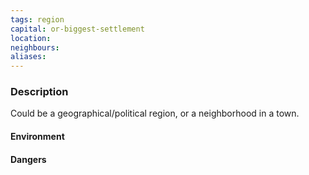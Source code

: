 ```yaml
---
tags: region
capital: or-biggest-settlement
location:
neighbours:
aliases:
---
```


### Description
Could be a geographical/political region, or a neighborhood in a town.

#### Environment

#### Dangers
